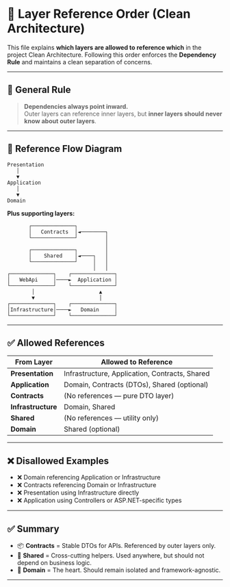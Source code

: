 # 🔗 Layer Reference Order (Clean Architecture)

This file explains **which layers are allowed to reference which** in the project Clean Architecture. Following this order enforces the **Dependency Rule** and maintains a clean separation of concerns.

---

## 🔁 General Rule

> **Dependencies always point inward.**  
> Outer layers can reference inner layers, but **inner layers should never know about outer layers**.

---

## 🧭 Reference Flow Diagram

```
Presentation
   │
   ▼
Application
   │
   ▼
Domain
```

**Plus supporting layers:**
```
       ┌──────────────┐
       │   Contracts  │◄────────┐
       └──────────────┘         │
                                │
       ┌──────────────┐         │
       │    Shared    │◄────┐   │
       └──────────────┘     │   │
                            │   │
┌──────────────┐    ┌──────────────┐
│   WebApi     │────►  Application │
└──────────────┘    └──────────────┘
        │                     ▲
        ▼                     │
┌──────────────┐    ┌──────────────┐
│Infrastructure│────►   Domain     │
└──────────────┘    └──────────────┘

```

---

## ✅ Allowed References

| From Layer         | Allowed to Reference                           |
| ------------------ | ---------------------------------------------- |
| **Presentation**   | Infrastructure, Application, Contracts, Shared |
| **Application**    | Domain, Contracts (DTOs), Shared (optional)    |
| **Contracts**      | (No references — pure DTO layer)               |
| **Infrastructure** | Domain, Shared                                 |
| **Shared**         | (No references — utility only)                 |
| **Domain**         | Shared (optional)                              |

---

## ❌ Disallowed Examples

- ❌ Domain referencing Application or Infrastructure
- ❌ Contracts referencing Domain or Infrastructure
- ❌ Presentation using Infrastructure directly
- ❌ Application using Controllers or ASP.NET-specific types

---

## ✅ Summary

- 📦 **Contracts** = Stable DTOs for APIs. Referenced by outer layers only.
- 🧰 **Shared** = Cross-cutting helpers. Used anywhere, but should not depend on business logic.
- 🧱 **Domain** = The heart. Should remain isolated and framework-agnostic.

---
